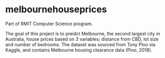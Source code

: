 # melbournehouseprices

Part of RMIT Computer Science program. 

The goal of this project is to preidct Melbourne, the second largest city in Australia, house prices based on 3
variables; distance from CBD, lot size and number of bedrooms. The dataset was sourced from Tony Pino via
Kaggle, and contains Melbourne housing clearance data (Pino, 2018).
